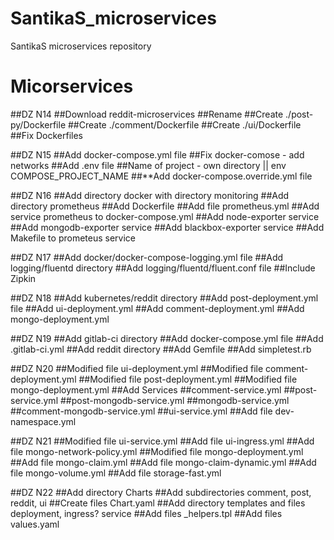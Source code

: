 # SantikaS_microservices
SantikaS microservices repository
# Micorservices
##DZ N14
##Download reddit-microservices
##Rename
##Create ./post-py/Dockerfile
##Create ./comment/Dockerfile
##Create ./ui/Dockerfile
##Fix Dockerfiles

##DZ N15
##Add docker-compose.yml file
##Fix docker-comose - add networks
##Add .env file
##Name of project - own directory || env COMPOSE_PROJECT_NAME
##**Add docker-compose.override.yml file

##DZ N16
##Add directory docker with directory monitoring
##Add directory prometheus
##Add Dockerfile
##Add file prometheus.yml
##Add service prometheus to docker-compose.yml
##Add node-exporter service
##Add mongodb-exporter service
##Add blackbox-exporter service
##Add Makefile to prometeus service

##DZ N17
##Add docker/docker-compose-logging.yml file
##Add logging/fluentd directory
##Add logging/fluentd/fluent.conf file
##Include Zipkin

##DZ N18
##Add kubernetes/reddit directory
##Add post-deployment.yml file
##Add ui-deployment.yml
##Add comment-deployment.yml
##Add mongo-deployment.yml

##DZ N19
##Add gitlab-ci directory
##Add docker-compose.yml file
##Add .gitlab-ci.yml
##Add reddit directory
##Add Gemfile
##Add simpletest.rb

##DZ N20
##Modified file ui-deployment.yml
##Modified file comment-deployment.yml
##Modified file post-deployment.yml
##Modified file mongo-deployment.yml
##Add Services
##comment-service.yml
##post-service.yml
##post-mongodb-service.yml
##mongodb-service.yml
##comment-mongodb-service.yml
##ui-service.yml
##Add file dev-namespace.yml

##DZ N21
##Modified file ui-service.yml
##Add file ui-ingress.yml
##Add file mongo-network-policy.yml
##Modified file mongo-deployment.yml
##Add file mongo-claim.yml
##Add file mongo-claim-dynamic.yml
##Add file mongo-volume.yml
##Add file storage-fast.yml

##DZ N22
##Add directory Charts
##Add subdirectories comment, post, reddit, ui
##Create files Chart.yaml
##Add directory templates and files deployment, ingress? service
##Add files _helpers.tpl
##Add files values.yaml
